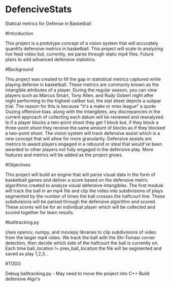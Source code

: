 # DefenciveStats

Statical metrics for Defense in Basketball

#Introduction

This project is a prototype concept of a vision system that will accurately quantify defensive metrics in basketball.
This project will scale to analyzing live feed video but, currently, we parse through static mp4 files. Future plans to add advanced 
defensive statistics.

#Background

This project was created to fill the gap in statistical metrics captured while playing defense in basketball. These metrics are 
commonly known as the intangible attributes of a player. During the regular season, you can view players such as Marcus Smart, Tony 
Allen, and Rudy Gobert night after night performing to the highest caliber but, the stat sheet depicts a subpar trial. The reason for 
this is because "it's a make or miss league" a quote Ouzing offensive bias. along with the intangibles, any discrepancies in the 
current approach of collecting each datum will be reviewed and reanalyzed. Ie if a player blocks a two-point shoot they get 1 block 
but, if they block a three-point shoot they receive the same amount of blocks as if they blocked a two-point shoot. The vision system 
will track defensive assist which is a new concept that will allow for more granularity. Defensive assists are metrics to award 
players engaged in a rebound or steal that would've been awarded to other players not fully engaged in the defensive play. More 
features and metrics will be added as the project grows.

#Objectives

This project will build an engine that will parse visual data in the form of basketball games and deliver a score based on the 
defensive metric algorithms created to analyze visual defensive intangibles. The first module will track the ball in an mp4 file and 
clip the video into subdivisions of plays segmented by the number of times the ball crosses the halfcourt line. These subdivisions 
will be parsed through the defensive algorithm and scored. These scores will be for an individual player which will be collected and 
scored together for team results.

#balltracking.py

Uses opencv, numpy, and moviepy libraries to clip subdivisions of video from the larger mp4 video.
We track the ball with the Shi-Tomasi corner detection, then decide which side of the halfcourt the ball is currently on.
Each time ball_location != prev_ball_location the file will be segmented and saved as play 1,2,3...

#TODO

Debug balltracking.py - May need to move the project into C++
Build defensive Algo's
